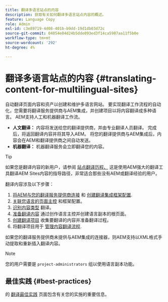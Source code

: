 ```yaml
---
title: 翻译多语言站点的内容
description: 获取有关如何翻译多语言站点内容的概述。
feature: Language Copy
role: Admin
exl-id: c3e89719-4d08-401b-b9dd-19d1db03d72c
source-git-commit: 04054e04d24b5dde093ed3f14ca5987aa11f5b0e
workflow-type: tm+mt
source-wordcount: '292'
ht-degree: 4%

---
```


# 翻译多语言站点的内容 {#translating-content-for-multilingual-sites}

自动翻译页面内容和资产以创建和维护多语言网站。 要实现翻译工作流程的自动化，您需要将翻译服务提供商与AEM集成，并创建项目以将内容翻译成多种语言。 AEM支持人工和机器翻译工作流。

* **人文翻译：** 内容将发送给您的翻译提供商，并由专业翻译人员翻译。 完成后，将返回翻译内容并将其导入AEM。 将您的翻译提供商与AEM集成后，内容会在AEM和翻译提供商之间自动发送。
* **机器翻译：** 机器翻译服务会立即翻译您的内容。

>[!TIP]
>
>如果您是翻译内容的新用户，请参阅 [站点翻译历程、](/help/journey-sites/translation/overview.md) 这是使用AEM强大的翻译工具翻译AEM Sites内容的指导路径，非常适合那些没有AEM或翻译经验的用户。

翻译内容涉及以下步骤：

1. [将AEM与您的翻译服务提供商连接](integration-framework.md#connecting-to-a-translation-service-provider) 和 [创建翻译集成框架配置](integration-framework.md).
1. [关联您语言的页面主控](integration-framework.md#configuring-pages-for-translation) 和框架配置。
1. [识别内容类型](rules.md) 翻译。
1. [准备翻译内容](preparation.md) 通过创作语言主控并创建语言副本的根页面。
1. [创建翻译项目](managing-projects.md) 收集要翻译的内容并准备翻译过程。
1. 将翻译项目用于 [管理内容翻译流程](managing-projects.md).

如果您的翻译服务提供商未提供与AEM集成的连接器，则AEM支持以XML格式手动提取和重新插入翻译内容。

>[!NOTE]
>
>您的用户需要是 `project-administrators` 组以使用语言副本功能。

## 最佳实践 {#best-practices}

的 [翻译最佳实践](best-practices.md) 页面包含有关您的实施的重要信息。
